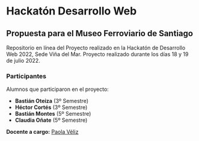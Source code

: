 # Hackatón Desarrollo Web
## Propuesta para el Museo Ferroviario de Santiago
Repositorio en línea del Proyecto realizado en la Hackatón de Desarrollo Web 2022, Sede Viña del Mar.
Proyecto realizado durante los días 18 y 19 de julio 2022.

### Participantes

Alumnos que participaron en el proyecto:
- **Bastián Oteiza** (3º Semestre)
- **Héctor Cortés** (3º Semestre)
- **Bastián Montes** (5º Semestre)
- **Claudia Oñate** (5º Semestre)

**Docente a cargo:** [Paola Véliz](https://github.com/pochitax)
